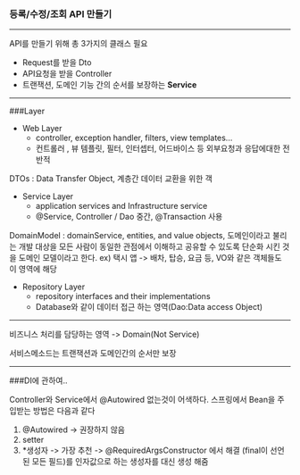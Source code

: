 ### 등록/수정/조회 API 만들기

---

API를 만들기 위해 총 3가지의 클래스 필요

- Request를 받을 Dto
- API요청을 받을 Controller
- 트랜잭션, 도메인 기능 간의 순서를 보장하는 **Service**

---
###Layer

- Web Layer 
  - controller, exception handler, filters, view templates...
  - 컨트롤러 , 뷰 템플릿, 필터, 인터셉터, 어드바이스 등 외부요청과 응답에대한 전반적

  
DTOs : Data Transfer Object, 계층간 데이터 교환을 위한 객 
- Service Layer 
  - application services and Infrastructure service
  - @Service, Controller / Dao 중간, @Transaction 사용 
  
DomainModel : domainService, entities, and value objects, 도메인이라고 불리는 개발 대상을 모든 사람이 동일한 관점에서 이해하고 공유할 수 있도록 단순화 시킨 것을 도메인 모델이라고 한다. ex) 택시 앱 -> 배차, 탑승, 요금 등, VO와 같은 객체들도 이 영역에 해당
- Repository Layer 
    - repository interfaces and their implementations
    - Database와 같이 데이터 접근 하는 영역(Dao:Data access Object)
  
---

비즈니스 처리를 담당하는 영역 -> Domain(Not Service)

서비스메소드는 트랜잭션과 도메인간의 순서만 보장

---

###DI에 관하여..

Controller와 Service에서 @Autowired 없는것이 어색하다.
스프링에서 Bean을 주입받는 방법은 다음과 같다 

1. @Autowired -> 권장하지 않음
2. setter
3. *생성자 -> 가장 추천 -> @RequiredArgsConstructor 에서 해결 (final이 선언된 모든 필드)를 인자값으로 하는 생성자를 대신 생성 해줌